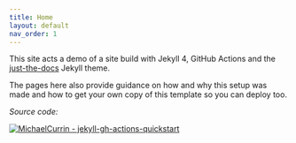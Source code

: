 ```yaml
---
title: Home
layout: default
nav_order: 1
---
```


This site acts a demo of a site build with Jekyll 4, GitHub Actions and the [just-the-docs](https://pmarsceill.github.io/just-the-docs/) Jekyll theme. 

The pages here also provide guidance on how and why this setup was made and how to get your own copy of this template so you can deploy too.

_Source code:_

[![MichaelCurrin - jekyll-gh-actions-quickstart](https://img.shields.io/static/v1?label=MichaelCurrin&message=jekyll-gh-actions-quickstart&color=blue&logo=github)](https://github.com/MichaelCurrin/jekyll-gh-actions-quickstart)
